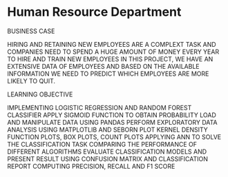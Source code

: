 # Human Resource Department

BUSINESS CASE

HIRING AND RETAINING NEW EMPLOYEES ARE A COMPLEXT TASK AND COMPANIES NEED TO SPEND A HUGE AMOUNT OF MONEY EVERY YEAR TO HIRE AND TRAIN NEW EMPLOYEES
IN THIS PROJECT, WE HAVE AN EXTENSIVE DATA OF EMPLOYEES AND BASED ON THE AVAILABLE INFORMATION WE NEED TO PREDICT WHICH EMPLOYEES ARE MORE LIKELY TO QUIT.


LEARNING OBJECTIVE

IMPLEMENTING LOGISTIC REGRESSION AND RANDOM FOREST CLASSIFIER
APPLY SIGMOID FUNCTION TO OBTAIN PROBABILITY
LOAD AND MANIPULATE DATA USING PANDAS
PERFORM EXPLORATORY DATA ANALYSIS USING MATPLOTLIB AND SEBORN
PLOT KERNEL DENSITY FUNCTION PLOTS, BOX PLOTS, COUNT PLOTS
APPLYING ANN TO SOLVE THE CLASSIFICATION TASK
COMPARING THE PERFORMANCE OF DIFFERENT ALGORITHMS
EVALUATE CLASSIFICATION MODELS AND PRESENT RESULT USING CONFUSION MATRIX AND CLASSIFICATION REPORT
COMPUTING PRECISION, RECALL AND F1 SCORE
